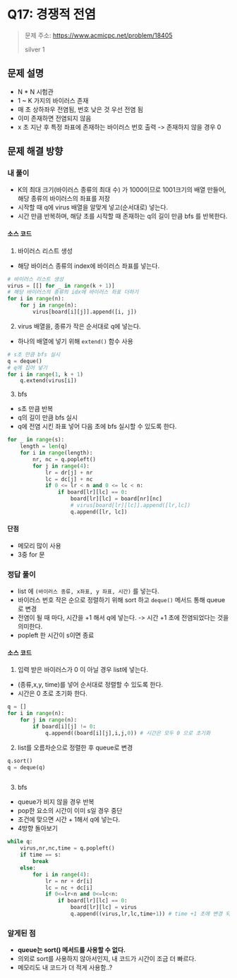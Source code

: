 # Q17: 경쟁적 전염
> 문제 주소: https://www.acmicpc.net/problem/18405
> 
> silver 1


## 문제 설명 
- N * N  시험관                                        
- 1 ~ K 가지의 바이러스 존재                                 
- 매 초 상하좌우 전염됨, 번호 낮은 것 우선 전염 됨                     
- 이미 존재하면 전염되지 않음
- x 초 지난 후 특정 좌표에 존재하는 바이러스 번호 출력 -> 존재하지 않을 경우 0   

## 문제 해결 방향
### 내 풀이
- K의 최대 크기(바이러스 종류의 최대 수) 가 1000이므로 1001크기의 배열 만들어, 해당 종류의 바이러스의 좌표를 저장
- 시작할 때 q에 virus 배열을 알맞게 넣고(순서대로) 넣는다.
- 시간 만큼 반복하며, 해당 초를 시작할 때 존재하는 q의 길이 만큼 bfs 를 반복한다.
#### 소스 코드
1. 바이러스 리스트 생성 
- 해당 바이러스 종류의 index에 바이러스 좌표를 넣는다.
```python
# 바이러스 리스트 생성                                
virus = [[] for _ in range(k + 1)]           
# 해당 바이러스의 종류의 idx에 바이러스 좌표 더하기              
for i in range(n):                           
    for j in range(n):                       
        virus[board[i][j]].append([i, j])    
```
2. virus 배열을, 종류가 작은 순서대로 q에 넣는다.
- 하나의 배열에 넣기 위해 `extend()` 함수 사용
```python
# s초 만큼 bfs 실시          
q = deque()             
# q에 집어 넣기              
for i in range(1, k + 1)
    q.extend(virus[i])  
```
3. bfs
- s초 만큼 반복
- q의 길이 만큼 bfs 실시
- q에 전염 시킨 좌표 넣어 다음 초에 bfs 실시할 수 있도록 한다.
```python
for _ in range(s):                                          
    length = len(q)                                         
    for i in range(length):                                 
        nr, nc = q.popleft()                                
        for j in range(4):                                  
            lr = dr[j] + nr                                 
            lc = dc[j] + nc                                 
            if 0 <= lr < n and 0 <= lc < n:                 
                if board[lr][lc] == 0:                      
                    board[lr][lc] = board[nr][nc]           
                    # virus[board[lr][lc]].append([lr,lc])  
                    q.append([lr, lc])                      
```
#### 단점
- 메모리 많이 사용
- 3중 for 문

### 정답 풀이
- list 에 `(바이러스 종류, x좌표, y 좌표, 시간)` 를 넣는다.
- 바이러스 번호 작은 순으로 정렬하기 위해 sort 하고 `deque()` 메서드 통해 queue로 변경  
- 전염이 될 때 마다, 시간을 +1 해서 q에 넣는다. -> 시간 +1 초에 전염되었다는 것을 의미한다.
- popleft 한 시간이 s이면 종료

#### 소스 코드
1. 입력 받은 바이러스가 0 이 아닐 경우 list에 넣는다.
- (종류,x,y, time)를 넣어 순서대로 정렬할 수 있도록 한다.
- 시간은 0 초로 초기화 한다.
```python
q = []                                                            
for i in range(n):                                                
    for j in range(n):                                            
        if board[i][j] != 0:                                      
            q.append((board[i][j],i,j,0)) # 시간은 모두 0 으로 초기화       
```
2. list를 오름차순으로 정렬한 후 queue로 변경
```python
q.sort()    
q = deque(q)
            
```
3. bfs
- queue가 비지 않을 경우 반복
- pop한 요소의 시간이 이미 s일 경우 중단
- 조건에 맞으면 시간 + 1해서 q에 넣는다.
- 4방향 돌아보기
```python
while q:                                                                        
    virus,nr,nc,time = q.popleft()                                              
    if time == s:                                                               
        break                                                                   
    else:                                                                       
        for i in range(4):                                                      
            lr = nr + dr[i]                                                     
            lc = nc + dc[i]                                                     
            if 0<=lr<n and 0<=lc<n:                                             
                if board[lr][lc] == 0:                                          
                    board[lr][lc] = virus                                       
                    q.append((virus,lr,lc,time+1)) # time +1 초에 변경 되었음을 의미      
```

### 알게된 점
- __queue는 sort() 메서드를 사용할 수 없다.__
- 의외로 sort를 사용하지 않아서인지, 내 코드가 시간이 조금 더 빠르다.
- 메모리도 내 코드가 더 적게 사용함..?